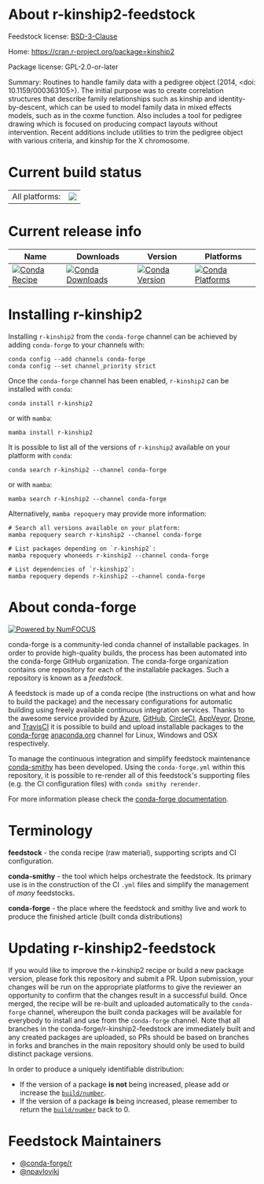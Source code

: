 About r-kinship2-feedstock
==========================

Feedstock license: [BSD-3-Clause](https://github.com/conda-forge/r-kinship2-feedstock/blob/main/LICENSE.txt)

Home: https://cran.r-project.org/package=kinship2

Package license: GPL-2.0-or-later

Summary: Routines to handle family data with a pedigree object (2014, <doi: 10.1159/000363105>). The initial purpose was to create correlation structures that describe family relationships such as kinship and identity-by-descent, which can be used to model family data in mixed effects models, such as in the coxme function. Also includes a tool for pedigree drawing which is focused on producing compact layouts without intervention. Recent additions include utilities to trim the pedigree object with various criteria, and kinship for the X chromosome.

Current build status
====================


<table><tr><td>All platforms:</td>
    <td>
      <a href="https://dev.azure.com/conda-forge/feedstock-builds/_build/latest?definitionId=6605&branchName=main">
        <img src="https://dev.azure.com/conda-forge/feedstock-builds/_apis/build/status/r-kinship2-feedstock?branchName=main">
      </a>
    </td>
  </tr>
</table>

Current release info
====================

| Name | Downloads | Version | Platforms |
| --- | --- | --- | --- |
| [![Conda Recipe](https://img.shields.io/badge/recipe-r--kinship2-green.svg)](https://anaconda.org/conda-forge/r-kinship2) | [![Conda Downloads](https://img.shields.io/conda/dn/conda-forge/r-kinship2.svg)](https://anaconda.org/conda-forge/r-kinship2) | [![Conda Version](https://img.shields.io/conda/vn/conda-forge/r-kinship2.svg)](https://anaconda.org/conda-forge/r-kinship2) | [![Conda Platforms](https://img.shields.io/conda/pn/conda-forge/r-kinship2.svg)](https://anaconda.org/conda-forge/r-kinship2) |

Installing r-kinship2
=====================

Installing `r-kinship2` from the `conda-forge` channel can be achieved by adding `conda-forge` to your channels with:

```
conda config --add channels conda-forge
conda config --set channel_priority strict
```

Once the `conda-forge` channel has been enabled, `r-kinship2` can be installed with `conda`:

```
conda install r-kinship2
```

or with `mamba`:

```
mamba install r-kinship2
```

It is possible to list all of the versions of `r-kinship2` available on your platform with `conda`:

```
conda search r-kinship2 --channel conda-forge
```

or with `mamba`:

```
mamba search r-kinship2 --channel conda-forge
```

Alternatively, `mamba repoquery` may provide more information:

```
# Search all versions available on your platform:
mamba repoquery search r-kinship2 --channel conda-forge

# List packages depending on `r-kinship2`:
mamba repoquery whoneeds r-kinship2 --channel conda-forge

# List dependencies of `r-kinship2`:
mamba repoquery depends r-kinship2 --channel conda-forge
```


About conda-forge
=================

[![Powered by
NumFOCUS](https://img.shields.io/badge/powered%20by-NumFOCUS-orange.svg?style=flat&colorA=E1523D&colorB=007D8A)](https://numfocus.org)

conda-forge is a community-led conda channel of installable packages.
In order to provide high-quality builds, the process has been automated into the
conda-forge GitHub organization. The conda-forge organization contains one repository
for each of the installable packages. Such a repository is known as a *feedstock*.

A feedstock is made up of a conda recipe (the instructions on what and how to build
the package) and the necessary configurations for automatic building using freely
available continuous integration services. Thanks to the awesome service provided by
[Azure](https://azure.microsoft.com/en-us/services/devops/), [GitHub](https://github.com/),
[CircleCI](https://circleci.com/), [AppVeyor](https://www.appveyor.com/),
[Drone](https://cloud.drone.io/welcome), and [TravisCI](https://travis-ci.com/)
it is possible to build and upload installable packages to the
[conda-forge](https://anaconda.org/conda-forge) [anaconda.org](https://anaconda.org/)
channel for Linux, Windows and OSX respectively.

To manage the continuous integration and simplify feedstock maintenance
[conda-smithy](https://github.com/conda-forge/conda-smithy) has been developed.
Using the ``conda-forge.yml`` within this repository, it is possible to re-render all of
this feedstock's supporting files (e.g. the CI configuration files) with ``conda smithy rerender``.

For more information please check the [conda-forge documentation](https://conda-forge.org/docs/).

Terminology
===========

**feedstock** - the conda recipe (raw material), supporting scripts and CI configuration.

**conda-smithy** - the tool which helps orchestrate the feedstock.
                   Its primary use is in the construction of the CI ``.yml`` files
                   and simplify the management of *many* feedstocks.

**conda-forge** - the place where the feedstock and smithy live and work to
                  produce the finished article (built conda distributions)


Updating r-kinship2-feedstock
=============================

If you would like to improve the r-kinship2 recipe or build a new
package version, please fork this repository and submit a PR. Upon submission,
your changes will be run on the appropriate platforms to give the reviewer an
opportunity to confirm that the changes result in a successful build. Once
merged, the recipe will be re-built and uploaded automatically to the
`conda-forge` channel, whereupon the built conda packages will be available for
everybody to install and use from the `conda-forge` channel.
Note that all branches in the conda-forge/r-kinship2-feedstock are
immediately built and any created packages are uploaded, so PRs should be based
on branches in forks and branches in the main repository should only be used to
build distinct package versions.

In order to produce a uniquely identifiable distribution:
 * If the version of a package **is not** being increased, please add or increase
   the [``build/number``](https://docs.conda.io/projects/conda-build/en/latest/resources/define-metadata.html#build-number-and-string).
 * If the version of a package **is** being increased, please remember to return
   the [``build/number``](https://docs.conda.io/projects/conda-build/en/latest/resources/define-metadata.html#build-number-and-string)
   back to 0.

Feedstock Maintainers
=====================

* [@conda-forge/r](https://github.com/conda-forge/r/)
* [@npavlovikj](https://github.com/npavlovikj/)

